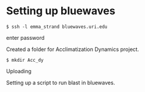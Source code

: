 # Setting up bluewaves

```
$ ssh -l emma_strand bluewaves.uri.edu
```
enter password

Created a folder for Acclimatization Dynamics project.  

```
$ mkdir Acc_dy
```

Uploading 


Setting up a script to run blast in bluewaves.

```

```
